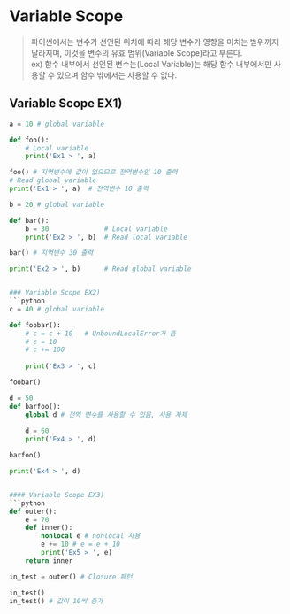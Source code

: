 # Variable Scope
> 파이썬에서는 변수가 선언된 위치에 따라 해당 변수가 영향을 미치는 범위까지 달라지며, 이것을 변수의 유효 범위(Variable Scope)라고 부른다. <br>
> ex) 함수 내부에서 선언된 변수는(Local Variable)는 해당 함수 내부에서만 사용할 수 있으며 함수 밖에서는 사용할 수 없다. 


## Variable Scope EX1)
```python
a = 10 # global variable

def foo():
    # Local variable
    print('Ex1 > ', a) 

foo() # 지역변수에 값이 없으므로 전역변수인 10 출력 
# Read global variable
print('Ex1 > ', a)  # 전역변수 10 출력 

b = 20 # global variable

def bar():
    b = 30              # Local variable
    print('Ex2 > ', b)  # Read local variable

bar() # 지역변수 30 출력 

print('Ex2 > ', b)      # Read global variable


### Variable Scope EX2)
```python
c = 40 # global variable 

def foobar():
    # c = c + 10   # UnboundLocalError가 뜸 
    # c = 10
    # c += 100
                 
    print('Ex3 > ', c)          

foobar()        

d = 50
def barfoo():
    global d # 전역 변수를 사용할 수 있음, 사용 자제 
                 
    d = 60       
    print('Ex4 > ', d)

barfoo()    

print('Ex4 > ', d)     


#### Variable Scope EX3)
```python
def outer():
    e = 70
    def inner():
        nonlocal e # nonlocal 사용 
        e += 10 # e = e + 10 
        print('Ex5 > ', e)
    return inner

in_test = outer() # Closure 패턴 

in_test()          
in_test() # 값이 10씩 증가    
